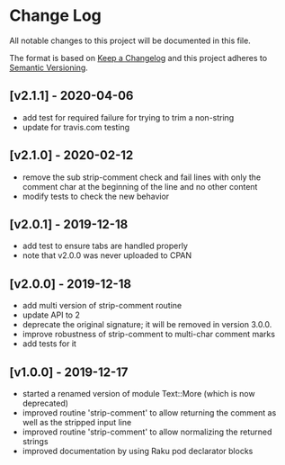 # Change Log
All notable changes to this project will be documented in this file.

The format is based on [Keep a Changelog](http://keepachangelog.com/)
and this project adheres to [Semantic Versioning](http://semver.org/).

## [v2.1.1] - 2020-04-06
- add test for required failure for trying to trim a non-string
- update for travis.com testing

## [v2.1.0] - 2020-02-12
- remove the sub strip-comment check and fail lines with only the
  comment char at the beginning of the line and no other content
- modify tests to check the new behavior

## [v2.0.1] - 2019-12-18
- add test to ensure tabs are handled properly
- note that v2.0.0 was never uploaded to CPAN

## [v2.0.0] - 2019-12-18
- add multi version of strip-comment routine
- update API to 2
- deprecate the original signature;
  it will be removed in version 3.0.0.
- improve robustness of strip-comment to multi-char comment marks
- add tests for it

## [v1.0.0] - 2019-12-17
- started a renamed version of module Text::More (which is now deprecated)
- improved routine 'strip-comment' to allow returning the comment as well
    as the stripped input line
- improved routine 'strip-comment' to allow normalizing the returned
    strings
- improved documentation by using Raku pod declarator blocks
